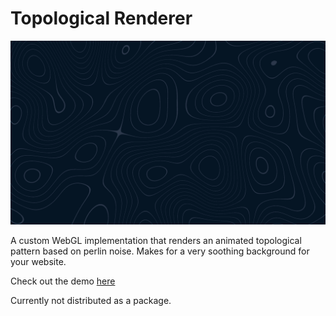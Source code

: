 # Topological Renderer

![Topological Pattern](./thumbnail.png)

A custom WebGL implementation that renders an animated topological pattern based on perlin noise.
Makes for a very soothing background for your website.

Check out the demo [here](https://topology.sigrist.dev)

Currently not distributed as a package.
